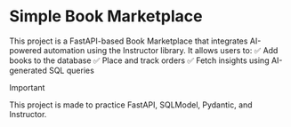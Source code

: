 # Simple Book Marketplace
This project is a FastAPI-based Book Marketplace that integrates AI-powered automation using the Instructor library. It allows users to:
✅ Add books to the database
✅ Place and track orders
✅ Fetch insights using AI-generated SQL queries

> [!IMPORTANT]
> This project is made to practice FastAPI, SQLModel, Pydantic, and Instructor.
